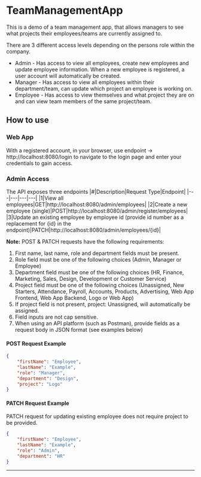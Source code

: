 # TeamManagementApp

This is a demo of a team management app, that allows managers to see what projects their employees/teams are currently assigned to. 

There are 3 different access levels depending on the persons role within the company.
- Admin - Has access to view all employees, create new employees and update employee information. When a new employee is registered, a user account will automatically be created.
- Manager - Has access to view all employees within their department/team, can update which project an employee is working on. 
- Employee - Has access to view themselves and what project they are on and can view team members of the same project/team.


## How to use 
### Web App
With a registered account, in your browser, use endpoint -> http://localhost:8080/login to navigate to the login page and enter your credentials to gain access.

### Admin Access

The API exposes three endpoints
|#|Description|Request Type|Endpoint|
|---|---|---|---|
|1|View all employees|GET|http://localhost:8080/admin/employees|
|2|Create a new employee (single)|POST|http://localhost:8080/admin/register/employees|
|3|Update an existing employee by employee id (provide id number as a replacement for {id} in the endpoint)|PATCH|http://localhost:8080/admin/employees/{id}|

**Note:** POST & PATCH requests have the following requirements:
1. First name, last name, role and department fields must be present.
2. Role field must be one of the following choices (Admin, Manager or Employee)
3. Department field must be one of the following choices (HR, Finance, Marketing, Sales, Design, Development or Customer Service)
4. Project field must be one of the following choices (Unassigned, New Starters, Attendance, Payroll, Accounts, Products, Advertising, Web App Frontend, Web App Backend, Logo or Web App)
5. If project field is not present, project: Unassigned, will automatically be assigned. 
6. Field inputs are not cap sensitive. 
7. When using an API platform (such as Postman), provide fields as a request body in JSON format (see examples below)

#### POST Request Example
```JSON
{
    "firstName": "Employee",
    "lastName": "Example",
    "role": "Manager",
    "department": "Design",
    "project": "Logo"
}
```

#### PATCH Request Example
PATCH request for updating existing employee does not require project to be provided.
```JSON
{
    "firstName": "Employee",
    "lastName": "Example",
    "role": "Admin",
    "department": "HR"
}
```
---

